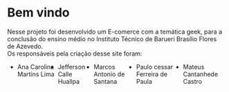 <!DOCTYPE html>
# Bem vindo

<html>
<p>Nesse projeto foi desenvolvido um E-comerce com a temática geek, para a conclusão do ensino médio no Instituto Técnico de Barueri Brasílio Flores de Azevedo.<br>
Os responsáveis pela criação desse site foram:</p>

<ul style="display: flex;">
  <li>Ana Carolina Martins Lima</li>
  <li>Jefferson Calle Huallpa</li>
  <li>Marcos Antonio de Santana</li>
  <li>Paulo cessar Ferreira de Paula</li>
  <li>Mateus Cantanhede Castro</li>
</ul>


</html>
